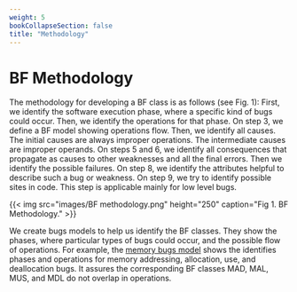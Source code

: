 ```yaml
---
weight: 5
bookCollapseSection: false
title: "Methodology"
---
```

# BF Methodology

The methodology for developing a BF class is as follows (see Fig. 1): First, we identify the software execution phase, where a specific kind of bugs could occur. Then, we identify the operations for that phase. On step 3, we define a BF model showing operations flow. Then, we identify all causes. The initial causes are always improper operations. The intermediate causes are improper operands. On steps 5 and 6, we identify all consequences that propagate as causes to other weaknesses and all the final errors. Then we identify the possible failures. On step 8, we identify the attributes helpful to describe such a bug or weakness. On step 9, we try to identify possible sites in code. This step is applicable mainly for low level bugs.

{{< img src="images/BF methodology.png" height="250" caption="Fig 1. BF Methodology." >}}

We create bugs models to help us identify the BF classes. They show the phases, where particular types of bugs could occur, and the possible flow of operations. For example, the [memory bugs model](/Classes/_MEM/Model.md) shows the identifies phases and operations for memory addressing, allocation, use, and deallocation bugs. It assures the corresponding BF classes MAD, MAL, MUS, and MDL do not overlap in operations.
